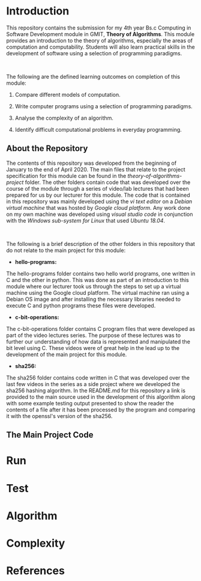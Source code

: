# Introduction
This repository contains the submission for my 4th year Bs.c Computing in Software Development module in GMIT, <b>Theory of Algorithms</b>. This module provides an introduction to the theory of algorithms, especially the areas of computation and computability. Students will also learn practical skills in the development of software using a selection of programming paradigms.

<br>

The following are the defined learning outcomes on completion of this module:

1. Compare different models of computation.

2. Write computer programs using a selection of programming paradigms.

3. Analyse the complexity of an algorithm.

4. Identify difficult computational problems in everyday programming.

## About the Repository
The contents of this repository was developed from the beginning of January to the end of April 2020. The main files that relate to the project specification for this module can be found in the <i>theory-of-algorithms-project</i> folder. The other folders contain code that was developed over the course of the module through a series of video/lab lectures that had been prepared for us by our lecturer for this module. The code that is contained in this repository was mainly developed using the <i>vi text editor</i> on a <i>Debian virtual machine</i> that was hosted by <i>Google cloud platform</i>. Any work done on my own machine was developed using <i>visual studio code</i> in conjunction with the <i>Windows sub-system for Linux</i> that used <i>Ubuntu 18.04</i>. 

<br>

The following is a brief description of the other folders in this repository that do not relate to the main project for this module:

* <b>hello-programs:</b>

The hello-programs folder contains two hello world programs, one written in C and the other in python. This was done as part of an introduction to this module where our lecturer took us through the steps to set up a virtual machine using the Google cloud platform. The virtual machine ran using a Debian OS image and after installing the necessary libraries needed to execute C and python programs these files were developed. 

* <b>c-bit-operations:</b>

The c-bit-operations folder contains C program files that were developed as part of the video lectures series. The purpose of these lectures was to further our understanding of how data is represented and manipulated the bit level using C. These videos were of great help in the lead up to the development of the main project for this module.

* <b>sha256:</b>

The sha256 folder contains code written in C that was developed over the last few videos in the series as a side project where we developed the sha256 hashing algorithm. In the README.md for this repository a link is provided to the main source used in the development of this algorithm along with some example testing output presented to show the reader the contents of a file after it has been processed by the program and comparing it with the openssl's version of the sha256.  


## The Main Project Code


# Run


# Test


# Algorithm


# Complexity


# References

